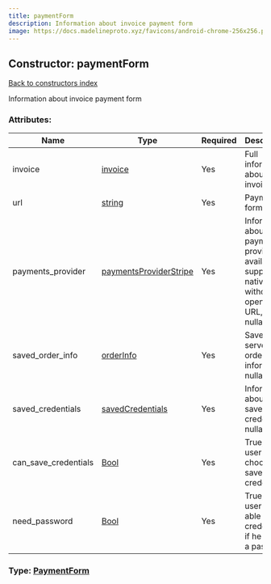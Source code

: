 ```yaml
---
title: paymentForm
description: Information about invoice payment form
image: https://docs.madelineproto.xyz/favicons/android-chrome-256x256.png
---
```

## Constructor: paymentForm  
[Back to constructors index](index.md)



Information about invoice payment form

### Attributes:

| Name     |    Type       | Required | Description |
|----------|---------------|----------|-------------|
|invoice|[invoice](../constructors/invoice.md) | Yes|Full information about the invoice|
|url|[string](../types/string.md) | Yes|Payment form URL|
|payments\_provider|[paymentsProviderStripe](../constructors/paymentsProviderStripe.md) | Yes|Information about payment provider if available, to support it natively without opening the URL, nullable|
|saved\_order\_info|[orderInfo](../constructors/orderInfo.md) | Yes|Saved server-side order information, nullable|
|saved\_credentials|[savedCredentials](../constructors/savedCredentials.md) | Yes|Information about saved card credentials, nullable|
|can\_save\_credentials|[Bool](../types/Bool.md) | Yes|True, if the user can choose to save credentials|
|need\_password|[Bool](../types/Bool.md) | Yes|True, if the user will be able to save credentials if he set up a password|



### Type: [PaymentForm](../types/PaymentForm.md)


